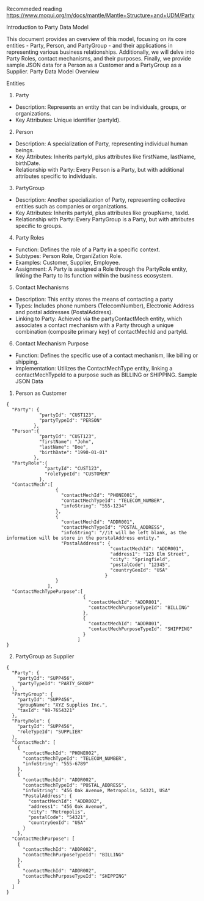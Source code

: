 Recommeded reading
https://www.moqui.org/m/docs/mantle/Mantle+Structure+and+UDM/Party

Introduction to Party Data Model

This document provides an overview of this model, focusing on its core entities - Party, Person, and PartyGroup - and their applications in representing various business relationships. Additionally, we will delve into Party Roles, contact mechanisms, and their purposes. Finally, we provide sample JSON data for a Person as a Customer and a PartyGroup as a Supplier.
Party Data Model Overview

Entities
1. Party
* Description: Represents an entity that can be individuals, groups, or organizations.
* Key Attributes: Unique identifier (partyId).
2. Person
* Description: A specialization of Party, representing individual human beings.
* Key Attributes: Inherits partyId, plus attributes like firstName, lastName, birthDate.
* Relationship with Party: Every Person is a Party, but with additional attributes specific to individuals.
3. PartyGroup
* Description: Another specialization of Party, representing collective entities such as companies or organizations.
* Key Attributes: Inherits partyId, plus attributes like groupName, taxId.
* Relationship with Party: Every PartyGroup is a Party, but with attributes specific to groups.
4. Party Roles
* Function: Defines the role of a Party in a specific context.
* Subtypes: Person Role, OrganiZation Role.
* Examples: Customer, Supplier, Employee.
* Assignment: A Party is assigned a Role through the PartyRole entity, linking the Party to its function within the business ecosystem.
5. Contact Mechanisms
* Description: This entity stores the means of contacting a party
* Types: Includes phone numbers (TelecomNumber), Electronic Address and postal addresses (PostalAddress).
* Linking to Party: Achieved via the partyContactMech entity, which associates a contact mechanism with a Party through a unique combination (composite primary key) of contactMechId and partyId.
6. Contact Mechanism Purpose
* Function: Defines the specific use of a contact mechanism, like billing or shipping.
* Implementation: Utilizes the ContactMechType entity, linking a contactMechTypeId to a purpose such as BILLING or SHIPPING.
Sample JSON Data
1. Person as Customer
```
{
  "Party": {
            "partyId": "CUST123",
            "partyTypeId": "PERSON"
          },
  "Person":{
            "partyId": "CUST123",
            "firstName": "John",
            "lastName": "Doe",
            "birthDate": "1990-01-01"
          },
  "PartyRole":{
              "partyId": "CUST123",
              "roleTypeId": "CUSTOMER"
            },
  "ContactMech":[
                  {
                    "contactMechId": "PHONE001",
                    "contactMechTypeId": "TELECOM_NUMBER",
                    "infoString": "555-1234"
                  },
                  {
                    "contactMechId": "ADDR001",
                    "contactMechTypeId": "POSTAL_ADDRESS",
                    "infoString": "//it will be left blank, as the information will be store in the porstalAddress entity."
                    "PostalAddress": {
                                      "contactMechId": "ADDR001",
                                      "address1": "123 Elm Street",
                                      "city": "Springfield",
                                      "postalCode": "12345",
                                      "countryGeoId": "USA"
                                    }
                  }
               ],
  "ContactMechTypePurpose":[
                            {
                              "contactMechId": "ADDR001",
                              "contactMechPurposeTypeId": "BILLING"
                            },
                            {
                              "contactMechId": "ADDR001",
                              "contactMechPurposeTypeId": "SHIPPING"
                            }
                          ]
}
```


2. PartyGroup as Supplier
```
{
  "Party": {
    "partyId": "SUPP456",
    "partyTypeId": "PARTY_GROUP"
  },
  "PartyGroup": {
    "partyId": "SUPP456",
    "groupName": "XYZ Supplies Inc.",
    "taxId": "98-7654321"
  },
  "PartyRole": {
    "partyId": "SUPP456",
    "roleTypeId": "SUPPLIER"
  },
  "ContactMech": [
    {
      "contactMechId": "PHONE002",
      "contactMechTypeId": "TELECOM_NUMBER",
      "infoString": "555-6789"
    },
    {
      "contactMechId": "ADDR002",
      "contactMechTypeId": "POSTAL_ADDRESS",
      "infoString": "456 Oak Avenue, Metropolis, 54321, USA"
      "PostalAddress": {
        "contactMechId": "ADDR002",
        "address1": "456 Oak Avenue",
        "city": "Metropolis",
        "postalCode": "54321",
        "countryGeoId": "USA"
      }
    },
  "ContactMechPurpose": [
    {
      "contactMechId": "ADDR002",
      "contactMechPurposeTypeId": "BILLING"
    },
    {
      "contactMechId": "ADDR002",
      "contactMechPurposeTypeId": "SHIPPING"
    }
  ]
}
```



